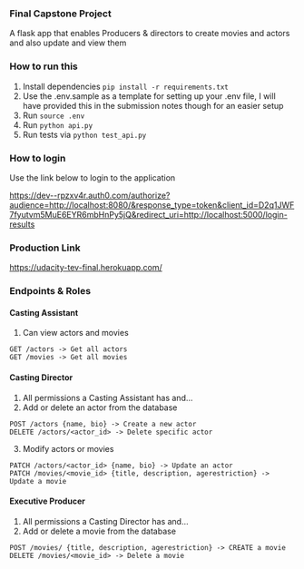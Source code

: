 ### Final Capstone Project

A flask app that enables Producers & directors to create movies and actors and also update and view them

### How to run this

1. Install dependencies `pip install -r requirements.txt`
2. Use the .env.sample as a template for setting up your .env file, I will have provided this in the submission notes though for an easier setup
3. Run `source .env`
4. Run `python api.py`
5. Run tests via `python test_api.py`

### How to login

Use the link below to login to the application

https://dev--rpzxv4r.auth0.com/authorize?audience=http://localhost:8080/&response_type=token&client_id=D2q1JWF7fyutvm5MuE6EYR6mbHnPy5jQ&redirect_uri=http://localhost:5000/login-results

### Production Link

https://udacity-tev-final.herokuapp.com/

### Endpoints & Roles

#### Casting Assistant

1. Can view actors and movies

```
GET /actors -> Get all actors
GET /movies -> Get all movies
```

#### Casting Director

1. All permissions a Casting Assistant has and…
2. Add or delete an actor from the database

```
POST /actors {name, bio} -> Create a new actor
DELETE /actors/<actor_id> -> Delete specific actor
```

3. Modify actors or movies

```
PATCH /actors/<actor_id> {name, bio} -> Update an actor
PATCH /movies/<movie_id> {title, description, agerestriction} -> Update a movie
```

#### Executive Producer

1. All permissions a Casting Director has and…
2. Add or delete a movie from the database

```
POST /movies/ {title, description, agerestriction} -> CREATE a movie
DELETE /movies/<movie_id> -> Delete a movie

```
